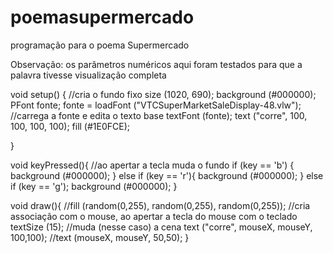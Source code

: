 # poemasupermercado
programação para o poema Supermercado

Observação: os parâmetros numéricos aqui foram testados para que a palavra tivesse visualização completa

void setup() {     //cria o fundo fixo
  size (1020, 690); 
  background (#000000);
  PFont fonte;
  fonte = loadFont ("VTCSuperMarketSaleDisplay-48.vlw"); //carrega a fonte e edita o texto base
  textFont (fonte);
  text ("corre", 100, 100, 100, 100); 
  fill (#1E0FCE);
 
}
  
  void keyPressed(){    //ao apertar a tecla muda o fundo 
    if (key == 'b') {
      background (#000000);
    } else if (key == 'r'){
      background (#000000); 
    } else if (key == 'g');
    background (#000000); 
  }
  

  
 void draw(){
   //fill  (random(0,255), random(0,255), random(0,255)); //cria associação com o mouse, ao apertar a tecla do mouse com o teclado
   textSize (15);                                              //muda (nesse caso) a cena
   text ("corre", mouseX, mouseY, 100,100);
   //text (mouseX, mouseY, 50,50); 
 }
      
